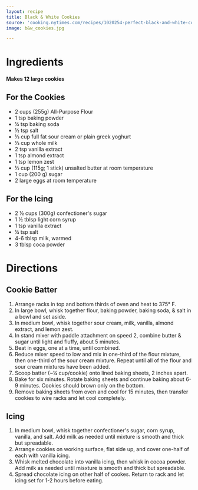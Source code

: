 ```yaml
---
layout: recipe
title: Black & White Cookies
source: 'cooking.nytimes.com/recipes/1020254-perfect-black-and-white-cookies'
image: b&w_cookies.jpg

---
```


# Ingredients

#### Makes 12 large cookies

## For the Cookies

- 2 cups (255g) All-Purpose Flour
- 1 tsp baking powder
- ¼ tsp baking soda
- ½ tsp salt
- ⅓ cup full fat sour cream or plain greek yoghurt 
- ⅓ cup whole milk
- 2 tsp vanilla extract 
- 1 tsp almond extract
- 1 tsp lemon zest
- ½ cup (115g; 1 stick) unsalted butter at room temperature
- 1 cup (200 g) sugar 
- 2 large eggs at room temperature

## For the Icing

- 2 ½ cups (300g) confectioner's sugar
- 1 ½ tblsp light corn syrup
- 1 tsp vanilla extract
- ¼ tsp salt
- 4-6 tblsp milk, warmed
- 3 tblsp coca powder

# Directions

## Cookie Batter 

1. Arrange racks in top and bottom thirds of oven and heat to 375° F. 
2. In large bowl, whisk together flour, baking powder, baking soda, & salt in a bowl and set aside. 
3. In medium bowl, whisk together sour cream, milk, vanilla, almond extract, and lemon zest. 
4. In stand mixer with paddle attachment on speed 2, combine butter & sugar until light and fluffy, about 5 minutes. 
5. Beat in eggs, one at a time, until combined. 
6. Reduce mixer speed to low and mix in one-third of the flour mixture, then one-third of the sour cream mixture. Repeat until all of the flour and sour cream mixtures have been added.
7. Scoop batter (~¼ cup/cookie) onto lined baking sheets, 2 inches apart. 
8. Bake for six minutes. Rotate baking sheets and continue baking about 6-9 minutes. Cookies should brown only on the bottom. 
9. Remove baking sheets from oven and cool for 15 minutes, then transfer cookies to wire racks and let cool completely. 

## Icing 

1. In medium bowl, whisk together confectioner's sugar, corn syrup, vanilla, and salt. Add milk as needed until mixture is smooth and thick but spreadable. 
2. Arrange cookies on working surface, flat side up, and cover one-half of each with vanilla icing. 
3. Whisk melted chocolate into vanilla icing, then whisk in cocoa powder. Add milk as needed until misxture is smooth and thick but spreadable. 
4. Spread chocolate icing on other half of cookes. Return to rack and let icing set for 1-2 hours before eating. 